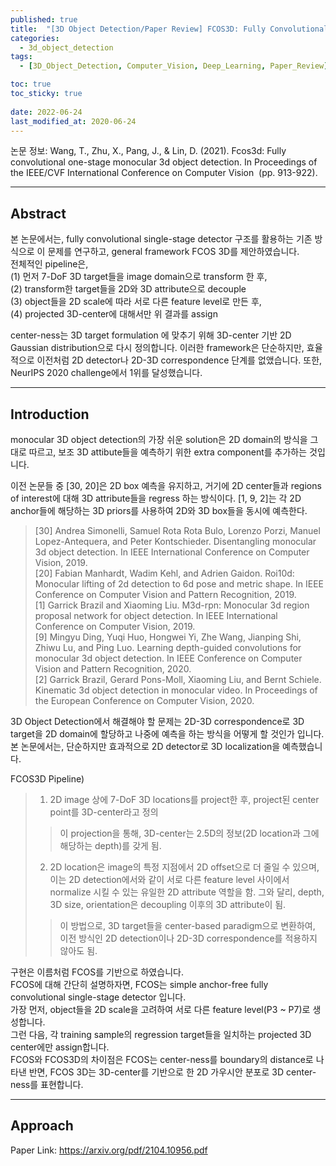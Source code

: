 ```yaml
---
published: true
title:  "[3D Object Detection/Paper Review] FCOS3D: Fully Convolutional One-Stage Monocular 3D Object Detection"
categories:
  - 3d_object_detection
tags:
  - [3D_Object_Detection, Computer_Vision, Deep_Learning, Paper_Review]

toc: true
toc_sticky: true
 
date: 2022-06-24
last_modified_at: 2020-06-24
---
```



논문 정보: Wang, T., Zhu, X., Pang, J., & Lin, D. (2021). Fcos3d: Fully convolutional one-stage monocular 3d object detection. In Proceedings of the IEEE/CVF International Conference on Computer Vision
 (pp. 913-922).


----
## Abstract
본 논문에서는, fully convolutional single-stage detector 구조를 활용하는 기존 방식으로 이 문제를 연구하고, general framework FCOS 3D를 제안하였습니다.  
전체적인 pipeline은,  
 (1) 먼저 7-DoF 3D target들을 image domain으로 transform 한 후,  
 (2) transform한 target들을 2D와 3D attribute으로 decouple  
 (3) object들을 2D scale에 따라 서로 다른 feature level로 만든 후,  
 (4) projected 3D-center에 대해서만 위 결과를 assign

center-ness는 3D target formulation 에 맞추기 위해 3D-center 기반 2D Gaussian distribution으로 다시 정의합니다. 이러한 framework은 단순하지만, 효율적으로 이전처럼 2D detector나 2D-3D correspondence 단계를 없앴습니다. 또한, NeurIPS 2020 challenge에서 1위를 달성했습니다.

----
## Introduction

monocular 3D object detection의 가장 쉬운 solution은 2D domain의 방식을 그대로 따르고, 보조 3D attibute들을 예측하기 위한 extra component를 추가하는 것입니다.  

이전 논문들 중 [30, 20]은 2D box 예측을 유지하고, 거기에 2D center들과 regions of interest에 대해 3D attribute들을 regress 하는 방식이다. [1, 9, 2]는 각 2D  anchor들에 해당하는 3D priors를 사용하여 2D와 3D box들을 동시에 예측한다.  

> [30] Andrea Simonelli, Samuel Rota Rota Bulo, Lorenzo Porzi, 
Manuel Lopez-Antequera, and Peter Kontschieder. Disentangling monocular 3d object detection. In IEEE International Conference on Computer Vision, 2019.  
> [20] Fabian Manhardt, Wadim Kehl, and Adrien Gaidon. Roi10d: Monocular lifting of 2d detection to 6d pose and metric
shape. In IEEE Conference on Computer Vision and Pattern
Recognition, 2019.  
> [1] Garrick Brazil and Xiaoming Liu. M3d-rpn: Monocular 3d
region proposal network for object detection. In IEEE International Conference on Computer Vision, 2019.  
> [9] Mingyu Ding, Yuqi Huo, Hongwei Yi, Zhe Wang, Jianping
Shi, Zhiwu Lu, and Ping Luo. Learning depth-guided convolutions for monocular 3d object detection. In IEEE Conference on Computer Vision and Pattern Recognition, 2020.  
> [2] Garrick Brazil, Gerard Pons-Moll, Xiaoming Liu, and Bernt
Schiele. Kinematic 3d object detection in monocular video.
In Proceedings of the European Conference on Computer Vision, 2020.  

3D Object Detection에서 해결해야 할 문제는 2D-3D correspondence로 3D target을 2D domain에 할당하고 나중에 예측을 하는 방식을 어떻게 할 것인가 입니다.  
본 논문에서는, 단순하지만 효과적으로 2D detector로 3D localization을 예측했습니다.  

FCOS3D Pipeline) 
> 1. 2D image 상에 7-DoF 3D locations를 project한 후, project된 center point를 3D-center라고 정의 
>> 이 projection을 통해, 3D-center는 2.5D의 정보(2D location과 그에 해당하는 depth)를 갖게 됨.
> 2.  2D location은 image의 특정 지점에서 2D offset으로 더 줄일 수 있으며, 이는 2D detection에서와 같이 서로 다른 feature level 사이에서 normalize 시킬 수 있는 유일한 2D attribute 역할을 함. 그와 달리, depth, 3D size, orientation은 decoupling 이후의 3D attribute이 됨. 
>> 이 방법으로, 3D target들을 center-based paradigm으로 변환하여, 이전 방식인 2D detection이나 2D-3D correspondence를 적용하지 않아도 됨. 

구현은 이름처럼 FCOS를 기반으로 하였습니다.  
FCOS에 대해 간단히 설명하자면, FCOS는 simple anchor-free fully convolutional single-stage detector 입니다.  
가장 먼저, object들을 2D scale을 고려하여 서로 다른 feature level(P3 ~ P7)로 생성합니다.  
그런 다음, 각 training sample의 regression target들을 일치하는 projected 3D center에만 assign합니다.  
FCOS와 FCOS3D의 차이점은 FCOS는 center-ness를 boundary의 distance로 나타낸 반면, FCOS 3D는 3D-center를 기반으로 한 2D 가우시안 분포로 3D center-ness를 표현합니다.

----
## Approach


Paper Link: <https://arxiv.org/pdf/2104.10956.pdf>

